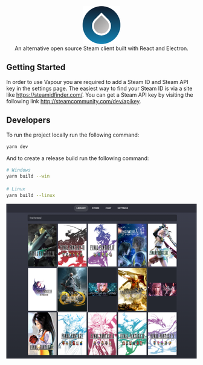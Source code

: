 <div align="center">
    <img width="100" src="/public/icon.png" alt="Logo"/>
</div>
<div align="center">
    An alternative open source Steam client built with React and Electron.
</div>

## Getting Started

In order to use Vapour you are required to add a Steam ID and Steam API key in the settings page.
The easiest way to find your Steam ID is via a site like https://steamidfinder.com/.
You can get a Steam API key by visiting the following link http://steamcommunity.com/dev/apikey.

## Developers

To run the project locally run the following command:

```bash
yarn dev
```

And to create a release build run the following command:

```bash
# Windows
yarn build --win

# Linux
yarn build --linux
```

<p align="center"><img src="/public/screenshot.png"/></p>
